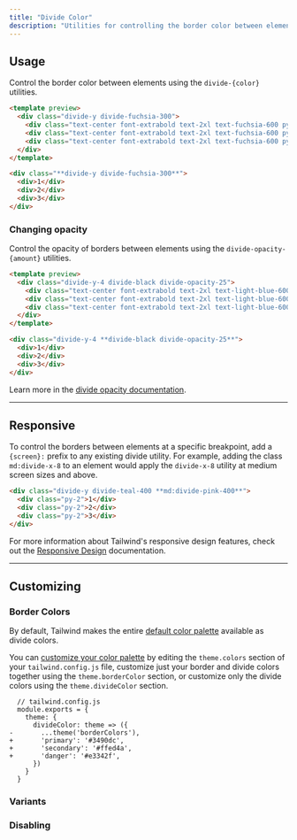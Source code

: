 ```yaml
---
title: "Divide Color"
description: "Utilities for controlling the border color between elements."
---
```


## Usage

Control the border color between elements using the `divide-{color}` utilities.

```html fuchsia
<template preview>
  <div class="divide-y divide-fuchsia-300">
    <div class="text-center font-extrabold text-2xl text-fuchsia-600 py-3">1</div>
    <div class="text-center font-extrabold text-2xl text-fuchsia-600 py-3">2</div>
    <div class="text-center font-extrabold text-2xl text-fuchsia-600 py-3">3</div>
  </div>
</template>

<div class="**divide-y divide-fuchsia-300**">
  <div>1</div>
  <div>2</div>
  <div>3</div>
</div>
```

### Changing opacity

Control the opacity of borders between elements using the `divide-opacity-{amount}` utilities.

```html lightBlue
<template preview>
  <div class="divide-y-4 divide-black divide-opacity-25">
    <div class="text-center font-extrabold text-2xl text-light-blue-600 py-3">1</div>
    <div class="text-center font-extrabold text-2xl text-light-blue-600 py-3">2</div>
    <div class="text-center font-extrabold text-2xl text-light-blue-600 py-3">3</div>
  </div>
</template>

<div class="divide-y-4 **divide-black divide-opacity-25**">
  <div>1</div>
  <div>2</div>
  <div>3</div>
</div>
```

Learn more in the [divide opacity documentation](/docs/divide-opacity).

---

## Responsive

To control the borders between elements at a specific breakpoint, add a `{screen}:` prefix to any existing divide utility. For example, adding the class `md:divide-x-8` to an element would apply the `divide-x-8` utility at medium screen sizes and above.

```html
<div class="divide-y divide-teal-400 **md:divide-pink-400**">
  <div class="py-2">1</div>
  <div class="py-2">2</div>
  <div class="py-2">3</div>
</div>
```

For more information about Tailwind's responsive design features, check out the [Responsive Design](/docs/responsive-design) documentation.

---

## Customizing

### Border Colors

By default, Tailwind makes the entire [default color palette](/docs/customizing-colors#default-color-palette) available as divide colors.

You can [customize your color palette](/docs/customizing-colors#customizing) by editing the `theme.colors` section of your `tailwind.config.js` file, customize just your border and divide colors together using the `theme.borderColor` section, or customize only the divide colors using the `theme.divideColor` section.

```diff-js
  // tailwind.config.js
  module.exports = {
    theme: {
      divideColor: theme => ({
-       ...theme('borderColors'),
+       'primary': '#3490dc',
+       'secondary': '#ffed4a',
+       'danger': '#e3342f',
      })
    }
  }
```

### Variants

<Variants plugin="divideColor" />

### Disabling

<Disabling plugin="divideColor" />
